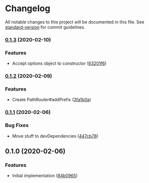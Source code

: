 # Changelog

All notable changes to this project will be documented in this file. See [standard-version](https://github.com/conventional-changelog/standard-version) for commit guidelines.

### [0.1.3](https://github.com/cfware/path-router/compare/v0.1.2...v0.1.3) (2020-02-10)


### Features

* Accept options object to constructor ([63201f6](https://github.com/cfware/path-router/commit/63201f6981a6ea3198c255427a13f01493b1b25c))

### [0.1.2](https://github.com/cfware/path-router/compare/v0.1.1...v0.1.2) (2020-02-09)


### Features

* Create PathRouter#addPrefix ([3fa1b0a](https://github.com/cfware/path-router/commit/3fa1b0a750cfc791b48504c0185734083f71c6e6))

### [0.1.1](https://github.com/cfware/path-router/compare/v0.1.0...v0.1.1) (2020-02-06)


### Bug Fixes

* Move stuff to devDependencies ([447cb78](https://github.com/cfware/path-router/commit/447cb786a4eab865fa00b4c0834a2cec5069906e))

## 0.1.0 (2020-02-06)


### Features

* Initial implementation ([84b0965](https://github.com/cfware/path-router/commit/84b0965179825e197df6b665b4cad8527bf75efd))
